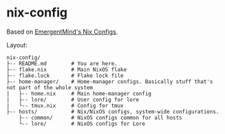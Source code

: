 # nix-config

Based on [EmergentMind's Nix Configs](https://github.com/EmergentMind/nix-config/tree/dev/home/ta/common/core).

Layout:
```
nix-config/
├-- README.md        # You are here.
├-- flake.nix        # Main NixOS flake
├-- flake.lock       # Flake lock file
├-- home-manager/    # Home-manager configs. Basically stuff that's not part of the whole system
|   ├-- home.nix     # Main home-manager config
|   ├-- lore/        # User config for lore 
|   └-- tmux.nix     # Config for tmux
├-- hosts/           # Nix/NixOS configs, system-wide configurations.
    ├-- common/      # NixOS configs common for all hosts
    └-- lore/        # NixOS configs for Lore
```
